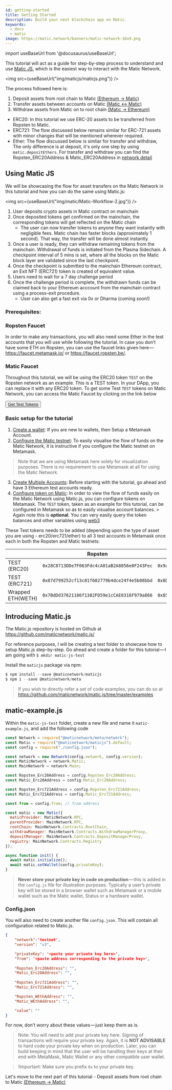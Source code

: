 ```yaml
---
id: getting-started
title: Getting Started
description: Build your next blockchain app on Matic.
keywords:
  - docs
  - matic
image: https://matic.network/banners/matic-network-16x9.png 
---
```

import useBaseUrl from '@docusaurus/useBaseUrl';

This tutorial will act as a guide for step-by-step process to understand and use [Matic JS](https://github.com/maticnetwork/matic.js), which is the easiest way to interact with the Matic Network. 

<img src={useBaseUrl("img/maticjs/maticjs.png")} />

The process followed here is:

1. Deposit assets from root chain to Matic [(Ethereum → Matic)](deposit)
2. Transfer assets between accounts on Matic [(Matic ↔ Matic)](transfer)
3. Withdraw assets from Matic on to root chain [(Matic → Ethereum)](withdraw)

- ERC20: In this tutorial we use ERC-20 assets to be transferred from Ropsten to Matic. 
- ERC721: The flow discussed below remains similar for ERC-721 assets with minor changes that will be mentioned wherever required. 
- Ether: The flow discussed below is simliar for transfer and withdraw, The only difference is at deposit, it's only one step by using ```matic.depositEthers```. For transfer and withdraw you can find the Ropsten_ERC20Address & Matic_ERC20Address in [network detail](/docs/integrate/network-detail)

## Using Matic JS

We will be showcasing the flow for asset transfers on the Matic Network in this tutorial and how you can do the same using Matic.js:

<img src={useBaseUrl("img/matic/Matic-Workflow-2.jpg")} />

1. User deposits crypto assets in Matic contract on mainchain
2. Once deposited tokens get confirmed on the mainchain, the corresponding tokens will get reflected on the Matic chain
    - The user can now transfer tokens to anyone they want instantly with negligible fees. Matic chain has faster blocks (approximately 1 second). That way, the transfer will be done almost instantly.
3. Once a user is ready, they can withdraw remaining tokens from the mainchain. Withdrawal of funds is initiated from the Plasma Sidechain. A checkpoint interval of 5 mins is set, where all the blocks on the Matic block layer are validated since the last checkpoint.
4. Once the checkpoint is submitted to the mainchain Ethereum contract, an Exit NFT (ERC721) token is created of equivalent value.
5. Users need to wait for a 7 day challenge period
6. Once the challenge period is complete, the withdrawn funds can be claimed back to your Ethereum acccount from the mainchain contract using a process-exit procedure.
    - User can also get a fast exit via 0x or Dharma (coming soon!)

### Prerequisites:

### Ropsten Faucet

In order to make any transactions, you will also need some Ether in the test accounts that you will use while following the tutorial. In case you don’t have some ETH on Ropsten, you can use the faucet links given here — https://faucet.metamask.io/ or https://faucet.ropsten.be/.

### Matic Faucet

Throughout this tutorial, we will be using the ERC20 token `TEST` on the Ropsten network as an example. This is a TEST token. In your DApp, you can replace it with any ERC20 token. To get some Test `TEST` tokens on Matic Network, you can access the Matic Faucet by clicking on the link below

<div style={{textAlign: 'center', paddingTop: '15px', paddingBottom: '15px'}}>
        <button className="btn btn-primary btn-md" style={{padding: '15px', backgroundColor: '#000', color: '#fff', borderRadius: '4px', cursor: 'pointer', boxShadow: '0px 4px 7px -4px rgba(0,0,0,0.75)'}}>
          <a href="https://faucet.matic.network/" target="_blank" style={{color: 'inherit'}}>
            Get Test Tokens
          </a>
        </button>
      </div>

### Basic setup for the tutorial

1. [Create a wallet](/docs/develop/metamask/hello): If you are new to wallets, then Setup a Metamask Account.
2. [Configure the Matic testnet](/docs/develop/metamask/testnet): To easily visualise the flow of funds on the Matic Network, it is instructive if you configure the Matic testnet on Metamask.
> Note that we are using Metamask here solely for visualization purposes. There is no requirement to use Metamask at all for using the Matic Network. 
3. [Create Multiple Accounts](/docs/develop/metamask/multiple-accounts): Before starting with the tutorial, go ahead and have 3 Ethereum test accounts ready.
4. [Configure token on Matic](/docs/develop/metamask/custom-tokens): In order to view the flow of funds easily on the Matic Network using Matic.js, you can configure tokens on Metamask.
The `TEST` token, taken as an example for this tutorial, can be configured in Metamask so as to easily visualise account balances. > Again note this is **optional**. You can very easily query the token balances and other variables using [web3](https://web3js.readthedocs.io/en/1.0/)

These Test tokens needs to be added (depending upon the type of asset you are using - erc20/erc721/ether) to all 3 test accounts in Metamask once each in both the Ropsten and Matic testnets:

|  |Ropsten  |Matic  |
|---|---|---|
|TEST (ERC20)  | `0x28C8713DDe7F063Fdc4cA01aB2A8856e0F243Fec` | `0x9a93c912F4eFf0254d178a18ACD980C1B05b57b0` |
|TEST (ERC721)  | `0x07d799252cf13c01f602779b4dce24f4e5b08bbd` | `0x8D5231e0B79edD9331e0CF0d4B9f3F30d05C47A5` |
|Wrapped ETH(WETH)   | `0x7BdDd37621186f1382FD59e1cCAE0316F979a866` | `0x8567184E6F9b1B77f24AfF6168453419AD22f90e` |

## Introducing Matic.js

The Matic.js repository is hosted on Github at https://github.com/maticnetwork/matic.js/

For reference purposes, I will be creating a test folder to showcase how to setup Matic.js step-by-step. Go ahead and create a folder for this tutorial — I am going with `$ mkdir matic-js-test`

Install the `maticjs` package via npm:

```js
$ npm install --save @maticnetwork/maticjs
$ npm i --save @maticnetwork/meta
```

> If you wish to directly refer a set of code examples, you can do so at https://github.com/maticnetwork/matic.js/tree/master/examples

## matic-example.js
Within the `matic-js-test` folder, create a new file and name it `matic-example.js`, and add the following code

```js
const Network = require("@maticnetwork/meta/network");
const Matic = require("@maticnetwork/maticjs").default;
const config = require("./config.json");

const network = new Network(config.network, config.version);
const MaticNetwork = network.Matic;
const MainNetwork = network.Main;

const Ropsten_Erc20Address = config.Ropsten_Erc20Address;
const Matic_Erc20Address = config.Matic_Erc20Address;

const Ropsten_Erc721Address = config.Ropsten_Erc721Address;
const Matic_Erc721Address = config.Matic_Erc721Address;

const from = config.from; // from address

const matic = new Matic({
  maticProvider: MaticNetwork.RPC,
  parentProvider: MainNetwork.RPC,
  rootChain: MainNetwork.Contracts.RootChain,
  withdrawManager: MainNetwork.Contracts.WithdrawManagerProxy,
  depositManager: MainNetwork.Contracts.DepositManagerProxy,
  registry: MainNetwork.Contracts.Registry
});

async function init() {
  await matic.initialize();
  await matic.setWallet(config.privateKey);
}
```

> **Never store your private key in code on production** — this is added in the `config.js` file for illustration purposes. Typically a user’s private key will be stored in a browser wallet such as Metamask or a mobile wallet such as the Matic wallet, Status or a hardware wallet.

### Config.json

You will also need to create another file `config.json`. This will contain all configuration related to Matic.js.
```json
{
    "network":'testnet',
    "version": "v3",

    "privateKey": '<paste your private key here>', 
    "from": '<paste address corresponding to the private key>',
    
    "Ropsten_Erc20Address": "",
    "Matic_Erc20Address": "",
    
    "Ropsten_Erc721Address": "",
    "Matic_Erc721Address": "",

    "Ropsten_WEthAddress": "",
    "Matic_WEthAddress": "",

    "value": ""
}
```
For now, don’t worry about these values — just keep them as is.

> Note: You will need to add your private key here. Signing of transactions will require your private key. Again, it is **NOT ADVISABLE** to hard code your private key when on production. Later, you can build keeping in mind that the user will be handling their keys at their end with MetaMask, Matic Wallet or any other compatible user wallet.

> !Important: Make sure you prefix `0x` to your private key.


Let's move to the next part of this tutorial - Deposit assets from root chain to Matic [(Ethereum → Matic)](deposit) 
